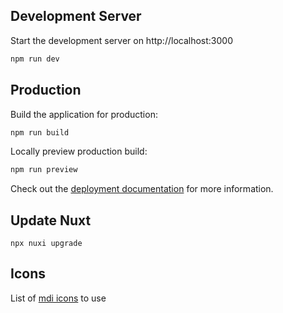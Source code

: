 ## Development Server

Start the development server on http://localhost:3000

```bash
npm run dev
```

## Production

Build the application for production:

```bash
npm run build
```

Locally preview production build:

```bash
npm run preview
```

Check out the [deployment documentation](https://nuxt.com/docs/getting-started/deployment) for more information.

## Update Nuxt

```
npx nuxi upgrade
```

## Icons

List of [mdi icons](https://pictogrammers.com/library/mdi/) to use
